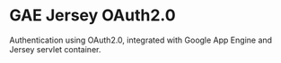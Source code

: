 # GAE Jersey OAuth2.0

Authentication using OAuth2.0, integrated with Google App Engine and Jersey servlet container. 
